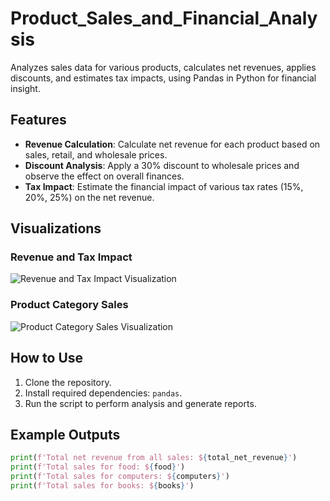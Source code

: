 # Product_Sales_and_Financial_Analysis
Analyzes sales data for various products, calculates net revenues, applies discounts, and estimates tax impacts, using Pandas in Python for financial insight.

## Features

- **Revenue Calculation**: Calculate net revenue for each product based on sales, retail, and wholesale prices.
- **Discount Analysis**: Apply a 30% discount to wholesale prices and observe the effect on overall finances.
- **Tax Impact**: Estimate the financial impact of various tax rates (15%, 20%, 25%) on the net revenue.

## Visualizations

### Revenue and Tax Impact
![Revenue and Tax Impact Visualization](URL_TO_IMAGE_HERE "Net Revenue and Tax Impact")

### Product Category Sales
![Product Category Sales Visualization](URL_TO_IMAGE_HERE "Sales by Category")

## How to Use

1. Clone the repository.
2. Install required dependencies: `pandas`.
3. Run the script to perform analysis and generate reports.

## Example Outputs

```python
print(f'Total net revenue from all sales: ${total_net_revenue}')
print(f'Total sales for food: ${food}')
print(f'Total sales for computers: ${computers}')
print(f'Total sales for books: ${books}')
